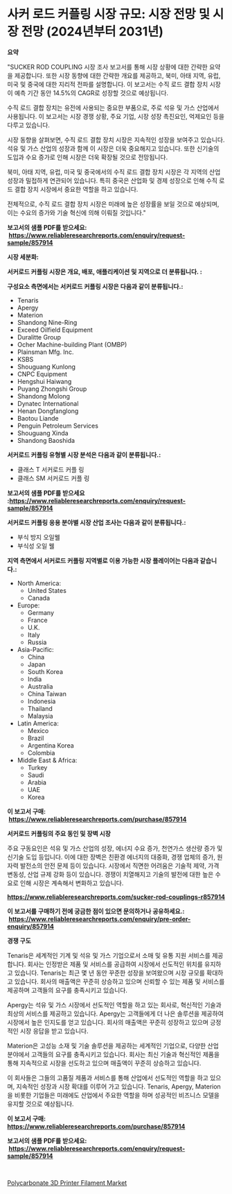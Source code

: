 <p><h1>사커 로드 커플링 시장 규모: 시장 전망 및 시장 전망 (2024년부터 2031년)</h1></p><p><strong>요약</strong></p>
<p><p>"SUCKER ROD COUPLING 시장 조사 보고서를 통해 시장 상황에 대한 간략한 요약을 제공합니다. 또한 시장 동향에 대한 간략한 개요를 제공하고, 북미, 아태 지역, 유럽, 미국 및 중국에 대한 지리적 전파를 설명합니다. 이 보고서는 수직 로드 결합 장치 시장이 예측 기간 동안 14.5%의 CAGR로 성장할 것으로 예상됩니다.</p><p>수직 로드 결합 장치는 유전에 사용되는 중요한 부품으로, 주로 석유 및 가스 산업에서 사용됩니다. 이 보고서는 시장 경쟁 상황, 주요 기업, 시장 성장 촉진요인, 억제요인 등을 다루고 있습니다.</p><p>시장 동향을 살펴보면, 수직 로드 결합 장치 시장은 지속적인 성장을 보여주고 있습니다. 석유 및 가스 산업의 성장과 함께 이 시장은 더욱 중요해지고 있습니다. 또한 신기술의 도입과 수요 증가로 인해 시장은 더욱 확장될 것으로 전망됩니다.</p><p>북미, 아태 지역, 유럽, 미국 및 중국에서의 수직 로드 결합 장치 시장은 각 지역의 산업 성장과 밀접하게 연관되어 있습니다. 특히 중국은 산업화 및 경제 성장으로 인해 수직 로드 결합 장치 시장에서 중요한 역할을 하고 있습니다.</p><p>전체적으로, 수직 로드 결합 장치 시장은 미래에 높은 성장률을 보일 것으로 예상되며, 이는 수요의 증가와 기술 혁신에 의해 이뤄질 것입니다."</p></p>
<p><strong>보고서의 샘플 PDF를 받으세요: &nbsp;<a href="https://www.reliableresearchreports.com/enquiry/request-sample/857914">https://www.reliableresearchreports.com/enquiry/request-sample/857914</a></strong></p>
<p><strong>시장 세분화:</strong></p>
<p><strong> 서커로드 커플링 시장은 개요, 배포, 애플리케이션 및 지역으로 더 분류됩니다. :</strong></p>
<p><strong>구성요소 측면에서는 서커로드 커플링 시장은 다음과 같이 분류됩니다.:</strong></p>
<p><ul><li>Tenaris</li><li>Apergy</li><li>Materion</li><li>Shandong Nine-Ring</li><li>Exceed Oilfield Equipment</li><li>Duralitte Group</li><li>Ocher Machine-building Plant (OMBP)</li><li>Plainsman Mfg. Inc.</li><li>KSBS</li><li>Shouguang Kunlong</li><li>CNPC Equipment</li><li>Hengshui Haiwang</li><li>Puyang Zhongshi Group</li><li>Shandong Molong</li><li>Dynatec International</li><li>Henan Dongfanglong</li><li>Baotou Liande</li><li>Penguin Petroleum Services</li><li>Shouguang Xinda</li><li>Shandong Baoshida</li></ul></p>
<p><strong> 서커로드 커플링 유형별 시장 분석은 다음과 같이 분류됩니다.:</strong></p>
<p><ul><li>클래스 T 서커로드 커플 링</li><li>클래스 SM 서커로드 커플 링</li></ul></p>
<p><strong>보고서의 샘플 PDF를 받으세요 :<a href="https://www.reliableresearchreports.com/enquiry/request-sample/857914">https://www.reliableresearchreports.com/enquiry/request-sample/857914</a></strong></p>
<p><strong> 서커로드 커플링 응용 분야별 시장 산업 조사는 다음과 같이 분류됩니다.:</strong></p>
<p><ul><li>부식 방지 오일웰</li><li>부식성 오일 웰</li></ul></p>
<p><strong>지역 측면에서 서커로드 커플링 지역별로 이용 가능한 시장 플레이어는 다음과 같습니다.:</strong></p>
<p><ul>
    <li>
        North America:
        <ul>
            <li>United States</li>
            <li>Canada</li>
        </ul>
    </li>
    <li>
        Europe:
        <ul>
            <li>Germany</li>
            <li>France</li>
            <li>U.K.</li>
            <li>Italy</li>
            <li>Russia</li>
        </ul>
    </li>
    <li>
        Asia-Pacific:
        <ul>
            <li>China</li>
            <li>Japan</li>
            <li>South Korea</li>
            <li>India</li>
            <li>Australia</li>
            <li>China Taiwan</li>
            <li>Indonesia</li>
            <li>Thailand</li>
            <li>Malaysia</li>
        </ul>
    </li>
    <li>
        Latin America:
        <ul>
            <li>Mexico</li>
            <li>Brazil</li>
            <li>Argentina Korea</li>
            <li>Colombia</li>
        </ul>
    </li>
    <li>
        Middle East & Africa:
        <ul>
            <li>Turkey</li>
            <li>Saudi</li>
            <li>Arabia</li>
            <li>UAE</li>
            <li>Korea</li>
        </ul>
    </li>
    </ul></p>
<p><strong>이 보고서 구매: &nbsp;<a href="https://www.reliableresearchreports.com/purchase/857914">https://www.reliableresearchreports.com/purchase/857914</a></strong></p>
<p><strong>서커로드 커플링의 주요 동인 및 장벽 시장</strong></p>
<p><p>주요 구동요인은 석유 및 가스 산업의 성장, 에너지 수요 증가, 천연가스 생산량 증가 및 신기술 도입 등입니다. 이에 대한 장벽은 친환경 에너지의 대중화, 경쟁 업체의 증가, 원자력 발전소의 안전 문제 등이 있습니다. 시장에서 직면한 어려움은 기술적 제약, 가격 변동성, 산업 규제 강화 등이 있습니다. 경쟁이 치열해지고 기술의 발전에 대한 높은 수요로 인해 시장은 계속해서 변화하고 있습니다.</p></p>
<p><strong><a href="https://www.reliableresearchreports.com/sucker-rod-couplings-r857914">https://www.reliableresearchreports.com/sucker-rod-couplings-r857914</a></strong></p>
<p><strong>이 보고서를 구매하기 전에 궁금한 점이 있으면 문의하거나 공유하세요.: &nbsp;<a href="https://www.reliableresearchreports.com/enquiry/pre-order-enquiry/857914">https://www.reliableresearchreports.com/enquiry/pre-order-enquiry/857914</a></strong></p>
<p><strong>경쟁 구도</strong></p>
<p><p>Tenaris은 세계적인 기계 및 석유 및 가스 기업으로서 소매 및 유통 지원 서비스를 제공합니다. 회사는 인정받은 제품 및 서비스를 공급하여 시장에서 선도적인 위치를 유지하고 있습니다. Tenaris는 최근 몇 년 동안 꾸준한 성장을 보여왔으며 시장 규모를 확대하고 있습니다. 회사의 매출액은 꾸준히 상승하고 있으며 신뢰할 수 있는 제품 및 서비스를 제공하며 고객들의 요구를 충족시키고 있습니다.</p><p>Apergy는 석유 및 가스 시장에서 선도적인 역할을 하고 있는 회사로, 혁신적인 기술과 최상의 서비스를 제공하고 있습니다. Apergy는 고객들에게 더 나은 솔루션을 제공하여 시장에서 높은 인지도를 얻고 있습니다. 회사의 매출액은 꾸준히 성장하고 있으며 긍정적인 시장 응답을 받고 있습니다.</p><p>Materion은 고성능 소재 및 기술 솔루션을 제공하는 세계적인 기업으로, 다양한 산업 분야에서 고객들의 요구를 충족시키고 있습니다. 회사는 최신 기술과 혁신적인 제품을 통해 지속적으로 시장을 선도하고 있으며 매출액이 꾸준히 상승하고 있습니다.</p><p>이 회사들은 그들의 고품질 제품과 서비스를 통해 산업에서 선도적인 역할을 하고 있으며, 지속적인 성장과 시장 확대를 이루어 가고 있습니다. Tenaris, Apergy, Materion을 비롯한 기업들은 미래에도 산업에서 주요한 역할을 하며 성공적인 비즈니스 모델을 유지할 것으로 예상됩니다.</p></p>
<p><strong>이 보고서 구매: &nbsp; <a href="https://www.reliableresearchreports.com/purchase/857914">https://www.reliableresearchreports.com/purchase/857914</a></strong></p>
<p><strong>보고서의 샘플 PDF를 받으세요: &nbsp;<a href="https://www.reliableresearchreports.com/enquiry/request-sample/857914">https://www.reliableresearchreports.com/enquiry/request-sample/857914</a></strong><strong></strong></p>
<p>&nbsp;</p>
<p><p><a href="https://invited-way-688.notion.site/Global-Polycarbonate-3D-Printer-Filament-Market-Size-and-Market-Trends-Insights-and-Projections-fro-dc27cd9cf1f24e51b0bb73df55a985da">Polycarbonate 3D Printer Filament Market</a></p></p>